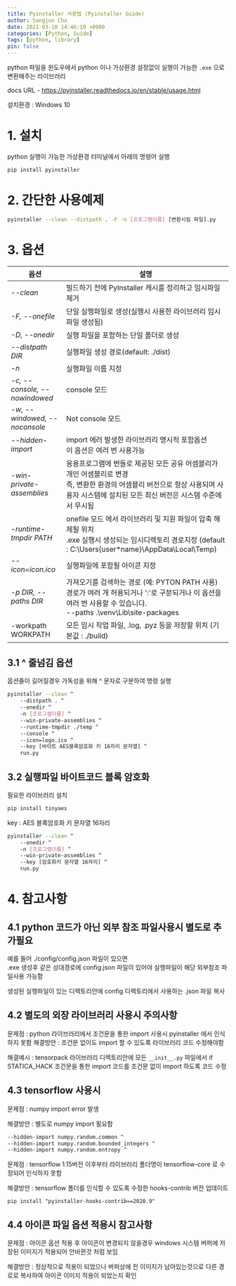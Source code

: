 ```yaml
---
title: Pyinstaller 사용법 (Pyinstaller Guide)
author: Sangjun Cha
date: 2021-03-10 14:46:19 +0900
categories: [Python, Guide]
tags: [python, library]
pin: false
---
```




python 파일을 윈도우에서 python 이나 가상환경 설정없이 실행이 가능한 `.exe` 으로 변환해주는 라이브러리

docs URL - https://pyinstaller.readthedocs.io/en/stable/usage.html

설치환경 : Windows 10

# 1. 설치

python 실행이 가능한 가상환경 터미널에서 아래의 명령어 실행

```bash
pip install pyinstaller
```



# 2. 간단한 사용예제

```bash
pyinstaller --clean --distpath . -F -n [프로그램이름] [변환시킬 파일].py
```



# 3. 옵션

|옵션           |설명|
|---                |---|
|*--clean*          |빌드하기 전에 PyInstaller 캐시를 정리하고 임시파일 제거|
|*-F, --onefile*    |단일 실행파일로 생성(실행시 사용한 라이브러리 임시파일 생성됨)|
|*-D, --onedir*     |실행 파일을 포함하는 단일 폴더로 생성|
|*--distpath DIR*   |실행파일 생성 경로(default: ./dist)|
|*-n*               |실행파일 이름 지정|
|*-c, --console, --nowindowed*|console 모드|
|*-w, --windowed, --noconsole*|Not console 모드|
|*--hidden-import*  |import 에러 발생한 라이브러리 명시적 포함옵션 </br> 이 옵션은 여러 번 사용가능|
|*-win-private-assemblies*|응용프로그램에 번들로 제공된 모든 공유 어셈블리가 개인 어셈블리로 변경 </br>즉, 변환한 환경의 어셈블리 버전으로 항상 사용되며 사용자 시스템에 설치된 모든 최신 버전은 시스템 수준에서 무시됨|
|*-runtime-tmpdir PATH*|onefile 모드 에서 라이브러리 및 지원 파일이 압축 해제될 위치 </br> .exe 실행시 생성되는 임시디렉토리 경로지정 (default : C:\Users\{user*name}\AppData\Local\Temp)|
|*--icon=icon.ico*  |실행파일에 포함될 아이콘 지정|
|*-p DIR, --paths DIR*|가져오기를 검색하는 경로 (예: PYTON PATH 사용) </br> 경로가 여러 개 허용되거나 ':'로 구분되거나 이 옵션을 여러 번 사용할 수 있습니다. </br> --paths .\venv\Lib\site-packages|
|-workpath WORKPATH|모든 임시 작업 파일, .log, .pyz 등을 저장할 위치 (기본값 : ./build)|

## 3.1 ^ 줄넘김 옵션

옵션줄이 길어질경우 가독성을 위해 ^ 문자로 구분하여 명령 실행

```bash
pyinstaller --clean ^
	--distpath . ^
	--onedir ^
	-n [프로그램이름] ^
	--win-private-assemblies ^
	--runtime-tmpdir ./temp ^
	--console ^
	--icon=logo.ico ^
	--key [바이트 AES블록암호화 키 16자리 문자열] ^
	run.py
```

## 3.2 실행파일 바이트코드 블록 암호화

필요한 라이브러리 설치

```bash
pip install tinyaes
```

key : AES 블록암호화 키 문자열 16자리 

```bash
pyinstaller --clean ^
	--onedir ^
	-n [프로그램이름] ^
	--win-private-assemblies ^
	--key [암호화키 문자열 16자리] ^
	run.py
```



# 4. 참고사항

## 4.1 python 코드가 아닌 외부 참조 파일사용시 별도로 추가필요

예를 들어 ./config/config.json 파일이 있으면  
.exe 생성후 같은 상대경로에 config.json 파일이 있어야 실행파일이 해당 외부참조 파일사용 가능함    

생성된 실행파일이 있는 디렉토리안에 config 디렉토리에서 사용하는 .json 파일 복사

## 4.2 별도의 외장 라이브러리 사용시 주의사항

문제점 : python 라이브러리에서 조건문을 통한 import 사용시 pyinstaller 에서 인식하지 못함
해결방안 : 조건문 없이도 import 할 수 있도록 라이브러리 코드 수정해야함

해결예시 : tensorpack 라이브러리 디렉토리안에 모든 `__init__.py` 파일에서 if STATICA_HACK 조건문을 통한 import 코드를
조건문 없이 import 하도록 코드 수정

## 4.3 tensorflow 사용시

문제점 : numpy import error 발생

해결방안 : 별도로 numpy import 필요함

```bash
--hidden-import numpy.random.common ^
--hidden-import numpy.random.bounded_integers ^
--hidden-import numpy.random.entropy ^
```

문제점 : tensorflow 1.15버전 이후부터 라이브러리 폴더명이 tensorflow-core 로 수정되어 인식하지 못함

해결방안 : tensorflow 폴더를 인식할 수 있도록 수정한 hooks-contrib 버전 업데이트

`pip install "pyinstaller-hooks-contrib==2020.9"`

## 4.4 아이콘 파일 옵션 적용시 참고사항

문제점 : 아이콘 옵션 적용 후 아이콘이 변경되지 않을경우 windows 시스템 버퍼에 저장된 이미지가 적용되어 안바뀐것 처럼 보임

해결방안 : 정상적으로 적용이 되었으나 버퍼상에 전 이미지가 남아있는것으로 다른 경로로 복사하여 아이콘 이미지 적용이 되었는지 확인
